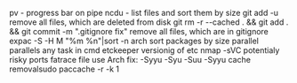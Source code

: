 pv - progress bar on pipe
ncdu - list files and sort them by size
git add -u remove all files, which are deleted from disk
git rm -r --cached . && git add . && git commit -m ".gitignore fix" remove all files, which are in gitignore
expac -S -H M "%m %n"|sort -n arch sort packages by size
parallel parallels any task in cmd
etckeeper versionig of etc
nmap -sVC potentialy risky ports
fatrace file use
Arch fix:
-Syyu
-Syu
-Suu
-Syyu
cache removalsudo paccache -r -k 1   
